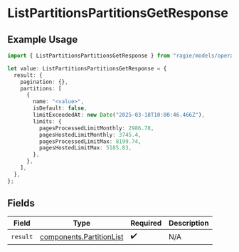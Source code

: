 # ListPartitionsPartitionsGetResponse

## Example Usage

```typescript
import { ListPartitionsPartitionsGetResponse } from "ragie/models/operations";

let value: ListPartitionsPartitionsGetResponse = {
  result: {
    pagination: {},
    partitions: [
      {
        name: "<value>",
        isDefault: false,
        limitExceededAt: new Date("2025-03-18T10:00:46.466Z"),
        limits: {
          pagesProcessedLimitMonthly: 2986.78,
          pagesHostedLimitMonthly: 3745.4,
          pagesProcessedLimitMax: 8199.74,
          pagesHostedLimitMax: 5185.83,
        },
      },
    ],
  },
};
```

## Fields

| Field                                                                | Type                                                                 | Required                                                             | Description                                                          |
| -------------------------------------------------------------------- | -------------------------------------------------------------------- | -------------------------------------------------------------------- | -------------------------------------------------------------------- |
| `result`                                                             | [components.PartitionList](../../models/components/partitionlist.md) | :heavy_check_mark:                                                   | N/A                                                                  |